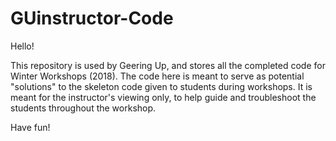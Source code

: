 # GUinstructor-Code

Hello!

This repository is used by Geering Up, and stores all the completed code for Winter Workshops (2018). The code here is meant to serve as potential "solutions" to the skeleton code given to students during workshops. It is meant for the instructor's viewing only, to help guide and troubleshoot the students throughout the workshop.

Have fun!
